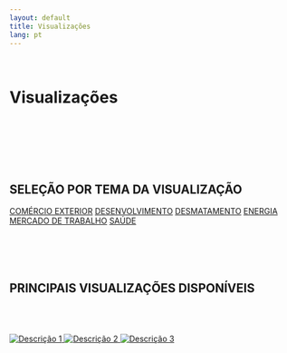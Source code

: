 ```yaml
---
layout: default
title: Visualizações
lang: pt
---
```


<link rel="stylesheet" href="style.css">

<br>

<h1 class="title-about">Visualizações</h1>

<br>
<br>
<br>
<br>
<br>

<div style="max-width:600px; margin:0 auto;">
  <h2 class="selecao_por_tema">SELEÇÃO POR TEMA DA VISUALIZAÇÃO</h2>
    <div class="botoes-container">
      <a href="#histogramas" class="botao">COMÉRCIO EXTERIOR</a>
      <a href="#mapas" class="botao">DESENVOLVIMENTO</a>
      <a href="#rankings" class="botao">DESMATAMENTO</a>
      <a href="#relacao" class="botao">ENERGIA</a>
      <a href="#sankeys" class="botao">MERCADO DE TRABALHO</a>
      <a href="#series" class="botao">SAÚDE</a>
    </div>

  <br>
  <br>
  <br>
  <br>

   <h2 class="selecao_por_tema">PRINCIPAIS VISUALIZAÇÕES DISPONÍVEIS</h2>


  <br>
  <br>
  <br>
  
  <div class="imagens-container">
    <a href="{{ site.baseurl }}/pt/viz/ranking-atividades-economicas-mais-dinamicas.md" target="_blank" rel="noopener noreferrer">
      <img src="{{ site.baseurl }}/assets/img/Icon_Viz_atividades_dinamicas.png" alt="Descrição 1">
    </a>
    <a href="https://link2.com" target="_blank" rel="noopener noreferrer">
      <img src="{{ site.baseurl }}/assets/img/imagem2.png" alt="Descrição 2">
    </a>
    <a href="https://link3.com" target="_blank" rel="noopener noreferrer">
      <img src="{{ site.baseurl }}/assets/img/imagem3.png" alt="Descrição 3">
    </a>
  </div>
